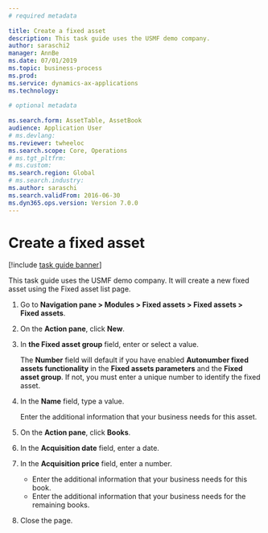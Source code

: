 ```yaml
--- 
# required metadata 
 
title: Create a fixed asset
description: This task guide uses the USMF demo company. 
author: saraschi2
manager: AnnBe 
ms.date: 07/01/2019
ms.topic: business-process 
ms.prod:  
ms.service: dynamics-ax-applications 
ms.technology:  
 
# optional metadata 
 
ms.search.form: AssetTable, AssetBook   
audience: Application User 
# ms.devlang:  
ms.reviewer: twheeloc
ms.search.scope: Core, Operations 
# ms.tgt_pltfrm:  
# ms.custom:  
ms.search.region: Global
# ms.search.industry: 
ms.author: saraschi
ms.search.validFrom: 2016-06-30 
ms.dyn365.ops.version: Version 7.0.0 
---
```

# Create a fixed asset

[!include [task guide banner](../../includes/task-guide-banner.md)]

This task guide uses the USMF demo company.  It will create a new fixed asset using the Fixed asset list page.

1. Go to **Navigation pane > Modules > Fixed assets > Fixed assets > Fixed assets**.
2. On the **Action pane**, click **New**.
3. In **the Fixed asset group** field, enter or select a value.
   
   The **Number** field will default if you have enabled **Autonumber fixed assets functionality** in the **Fixed assets parameters** and the **Fixed asset group**.  If not, you must enter a unique number to identify the fixed asset.  
4. In the **Name** field, type a value.
   
   Enter the additional information that your business needs for this asset.  
5. On the **Action pane**, click **Books**.
6. In the **Acquisition date** field, enter a date.
7. In the **Acquisition price** field, enter a number.
    - Enter the additional information that your business needs for this book.  
    - Enter the additional information that your business needs for the remaining books.  
8. Close the page.

